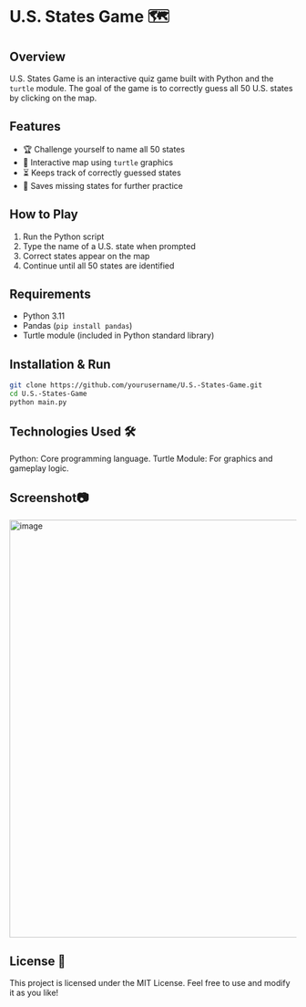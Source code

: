 # U.S. States Game 🗺️

## Overview
U.S. States Game is an interactive quiz game built with Python and the `turtle` module. The goal of the game is to correctly guess all 50 U.S. states by clicking on the map.

## Features
- 🏆 Challenge yourself to name all 50 states  
- 📍 Interactive map using `turtle` graphics  
- ⏳ Keeps track of correctly guessed states  
- 📝 Saves missing states for further practice  

## How to Play
1. Run the Python script  
2. Type the name of a U.S. state when prompted  
3. Correct states appear on the map  
4. Continue until all 50 states are identified  

## Requirements
- Python 3.11 
- Pandas (`pip install pandas`)  
- Turtle module (included in Python standard library)  

## Installation & Run
```bash
git clone https://github.com/yourusername/U.S.-States-Game.git
cd U.S.-States-Game
python main.py
```

## Technologies Used 🛠
Python: Core programming language.
Turtle Module: For graphics and gameplay logic.

## Screenshot📷
<img width="732" alt="image" src="https://github.com/user-attachments/assets/f4db48e8-1b9b-44f7-a873-4cc1734f8d9f" />

## License 📜
This project is licensed under the MIT License. Feel free to use and modify it as you like!
